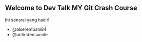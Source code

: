 ## Welcome to Dev Talk MY Git Crash Course

Ini senarai yang hadir!
- @alserembani94
- @arifindensumite